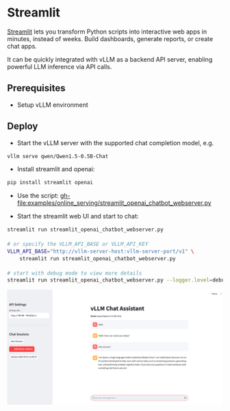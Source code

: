 # Streamlit

[Streamlit](https://github.com/streamlit/streamlit) lets you transform Python scripts into interactive web apps in minutes, instead of weeks. Build dashboards, generate reports, or create chat apps.

It can be quickly integrated with vLLM as a backend API server, enabling powerful LLM inference via API calls.

## Prerequisites

- Setup vLLM environment

## Deploy

- Start the vLLM server with the supported chat completion model, e.g.

```bash
vllm serve qwen/Qwen1.5-0.5B-Chat
```

- Install streamlit and openai:

```bash
pip install streamlit openai
```

- Use the script: <gh-file:examples/online_serving/streamlit_openai_chatbot_webserver.py>

- Start the streamlit web UI and start to chat:

```bash
streamlit run streamlit_openai_chatbot_webserver.py

# or specify the VLLM_API_BASE or VLLM_API_KEY
VLLM_API_BASE="http://vllm-server-host:vllm-server-port/v1" \
    streamlit run streamlit_openai_chatbot_webserver.py

# start with debug mode to view more details
streamlit run streamlit_openai_chatbot_webserver.py --logger.level=debug
```

![](../../assets/deployment/streamlit-chat.png)
